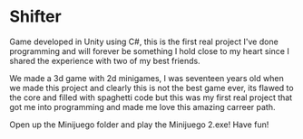 # Shifter

Game developed in Unity using C#, this is the first real project I've done programming and will forever be something I hold close to my heart since I shared the experience with two of my best friends.

We made a 3d game with 2d minigames, I was seventeen years old when we made this project and clearly this is not the best game ever, its flawed to the core and filled with spaghetti code but this was my first real project that got me into programming and made me love this amazing carreer path.

Open up the Minijuego folder and play the Minijuego 2.exe! Have fun!
